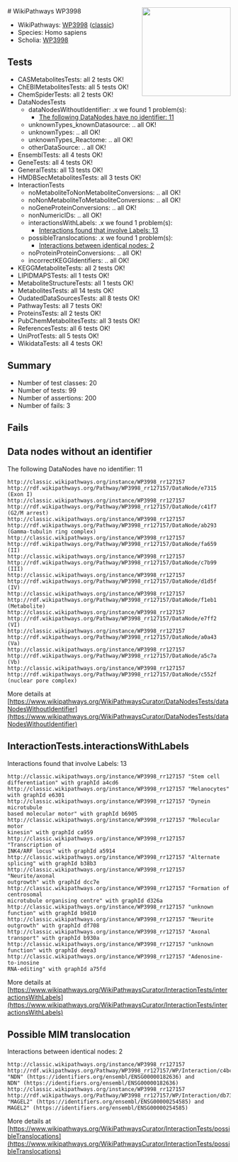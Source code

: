 <img style="float: right; width: 200px" src="https://upload.wikimedia.org/wikipedia/commons/thumb/8/83/Wplogo_with_text_500.png/640px-Wplogo_with_text_500.png" />
# WikiPathways WP3998

* WikiPathways: [WP3998](https://wikipathways.org/pathways/WP3998) ([classic](https://classic.wikipathways.org/instance/WP3998))
* Species: Homo sapiens
* Scholia: [WP3998](https://scholia.toolforge.org/wikipathways/WP3998)
## Tests
* CASMetabolitesTests: all 2 tests OK!
* ChEBIMetabolitesTests: all 5 tests OK!
* ChemSpiderTests: all 2 tests OK!
* DataNodesTests
    * dataNodesWithoutIdentifier: .x we found 1 problem(s):
        * [The following DataNodes have no identifier: 11](#8792c491)
    * unknownTypes_knownDatasource: .. all OK!
    * unknownTypes: .. all OK!
    * unknownTypes_Reactome: .. all OK!
    * otherDataSource: .. all OK!
* EnsemblTests: all 4 tests OK!
* GeneTests: all 4 tests OK!
* GeneralTests: all 13 tests OK!
* HMDBSecMetabolitesTests: all 3 tests OK!
* InteractionTests
    * noMetaboliteToNonMetaboliteConversions: .. all OK!
    * noNonMetaboliteToMetaboliteConversions: .. all OK!
    * noGeneProteinConversions: .. all OK!
    * nonNumericIDs: .. all OK!
    * interactionsWithLabels: .x we found 1 problem(s):
        * [Interactions found that involve Labels: 13](#fe97a8bb)
    * possibleTranslocations: .x we found 1 problem(s):
        * [Interactions between identical nodes: 2](#1c118207)
    * noProteinProteinConversions: .. all OK!
    * incorrectKEGGIdentifiers: .. all OK!
* KEGGMetaboliteTests: all 2 tests OK!
* LIPIDMAPSTests: all 1 tests OK!
* MetaboliteStructureTests: all 1 tests OK!
* MetabolitesTests: all 14 tests OK!
* OudatedDataSourcesTests: all 8 tests OK!
* PathwayTests: all 7 tests OK!
* ProteinsTests: all 2 tests OK!
* PubChemMetabolitesTests: all 3 tests OK!
* ReferencesTests: all 6 tests OK!
* UniProtTests: all 5 tests OK!
* WikidataTests: all 4 tests OK!


## Summary

* Number of test classes: 20
* Number of tests: 99
* Number of assertions: 200
* Number of fails: 3

## Fails

<a name="8792c491" />

## Data nodes without an identifier

The following DataNodes have no identifier: 11
```
http://classic.wikipathways.org/instance/WP3998_rr127157 http://rdf.wikipathways.org/Pathway/WP3998_rr127157/DataNode/e7315 (Exon I)
http://classic.wikipathways.org/instance/WP3998_rr127157 http://rdf.wikipathways.org/Pathway/WP3998_rr127157/DataNode/c41f7 (G2/M arrest)
http://classic.wikipathways.org/instance/WP3998_rr127157 http://rdf.wikipathways.org/Pathway/WP3998_rr127157/DataNode/ab293 (Gamma-tubulin ring complex)
http://classic.wikipathways.org/instance/WP3998_rr127157 http://rdf.wikipathways.org/Pathway/WP3998_rr127157/DataNode/fa659 (II)
http://classic.wikipathways.org/instance/WP3998_rr127157 http://rdf.wikipathways.org/Pathway/WP3998_rr127157/DataNode/c7b99 (III)
http://classic.wikipathways.org/instance/WP3998_rr127157 http://rdf.wikipathways.org/Pathway/WP3998_rr127157/DataNode/d1d5f (IV)
http://classic.wikipathways.org/instance/WP3998_rr127157 http://rdf.wikipathways.org/Pathway/WP3998_rr127157/DataNode/f1eb1 (Metabolite)
http://classic.wikipathways.org/instance/WP3998_rr127157 http://rdf.wikipathways.org/Pathway/WP3998_rr127157/DataNode/e7ff2 (VI)
http://classic.wikipathways.org/instance/WP3998_rr127157 http://rdf.wikipathways.org/Pathway/WP3998_rr127157/DataNode/a0a43 (Va)
http://classic.wikipathways.org/instance/WP3998_rr127157 http://rdf.wikipathways.org/Pathway/WP3998_rr127157/DataNode/a5c7a (Vb)
http://classic.wikipathways.org/instance/WP3998_rr127157 http://rdf.wikipathways.org/Pathway/WP3998_rr127157/DataNode/c552f (nuclear pore complex)
```

More details at [https://www.wikipathways.org/WikiPathwaysCurator/DataNodesTests/dataNodesWithoutIdentifier](https://www.wikipathways.org/WikiPathwaysCurator/DataNodesTests/dataNodesWithoutIdentifier)

<a name="fe97a8bb" />

## InteractionTests.interactionsWithLabels

Interactions found that involve Labels: 13
```
http://classic.wikipathways.org/instance/WP3998_rr127157 "Stem cell 
differentiation" with graphId a4cd6
http://classic.wikipathways.org/instance/WP3998_rr127157 "Melanocytes" with graphId e6301
http://classic.wikipathways.org/instance/WP3998_rr127157 "Dynein microtubule 
based molecular motor" with graphId b6905
http://classic.wikipathways.org/instance/WP3998_rr127157 "Molecular motor 
kinesin" with graphId ca959
http://classic.wikipathways.org/instance/WP3998_rr127157 "Transcription of 
INK4/ARF locus" with graphId a5914
http://classic.wikipathways.org/instance/WP3998_rr127157 "Alternate splicing" with graphId b38b3
http://classic.wikipathways.org/instance/WP3998_rr127157 "Neurite/axonal 
outgrowth" with graphId dcc7e
http://classic.wikipathways.org/instance/WP3998_rr127157 "Formation of centrosomal
microtubule organising centre" with graphId d326a
http://classic.wikipathways.org/instance/WP3998_rr127157 "unknown
function" with graphId b9d10
http://classic.wikipathways.org/instance/WP3998_rr127157 "Neurite outgrowth" with graphId df708
http://classic.wikipathways.org/instance/WP3998_rr127157 "Axonal transport" with graphId b930a
http://classic.wikipathways.org/instance/WP3998_rr127157 "unknown
function" with graphId deea3
http://classic.wikipathways.org/instance/WP3998_rr127157 "Adenosine-to-inosine
RNA-editing" with graphId a75fd
```

More details at [https://www.wikipathways.org/WikiPathwaysCurator/InteractionTests/interactionsWithLabels](https://www.wikipathways.org/WikiPathwaysCurator/InteractionTests/interactionsWithLabels)

<a name="1c118207" />

## Possible MIM translocation

Interactions between identical nodes: 2
```
http://classic.wikipathways.org/instance/WP3998_rr127157 http://rdf.wikipathways.org/Pathway/WP3998_rr127157/WP/Interaction/c4bc2 "NDN" (https://identifiers.org/ensembl/ENSG00000182636) and 
NDN" (https://identifiers.org/ensembl/ENSG00000182636)
http://classic.wikipathways.org/instance/WP3998_rr127157 http://rdf.wikipathways.org/Pathway/WP3998_rr127157/WP/Interaction/db738 "MAGEL2" (https://identifiers.org/ensembl/ENSG00000254585) and 
MAGEL2" (https://identifiers.org/ensembl/ENSG00000254585)
```

More details at [https://www.wikipathways.org/WikiPathwaysCurator/InteractionTests/possibleTranslocations](https://www.wikipathways.org/WikiPathwaysCurator/InteractionTests/possibleTranslocations)

